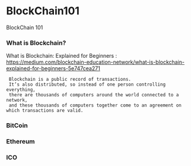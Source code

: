 # BlockChain101
BlockChain 101

### What is Blockchain?
What is Blockchain: Explained for Beginners : https://medium.com/blockchain-education-network/what-is-blockchain-explained-for-beginners-5e747cea271
```
 Blockchain is a public record of transactions. 
 It’s also distributed, so instead of one person controlling everything, 
 there are thousands of computers around the world connected to a network, 
 and these thousands of computers together come to an agreement on which transactions are valid.
```
### BitCoin

### Ethereum

### ICO
